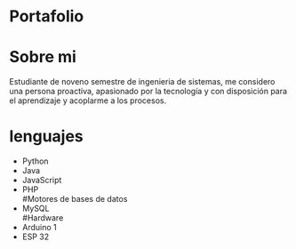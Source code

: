 # Portafolio

# Sobre mi

Estudiante de noveno semestre de ingenieria de sistemas, me considero una persona proactiva, apasionado por la tecnología y con
disposición para el aprendizaje y acoplarme a los procesos.

# lenguajes 
- Python
- Java
- JavaScript
- PHP  
#Motores de bases de datos
- MySQL  
#Hardware
- Arduino 1
- ESP 32
